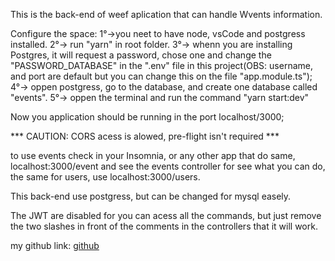 This is the back-end of weef aplication that can handle Wvents information.

Configure the space:
1°->you neet to have node, vsCode and postgress installed.
2°-> run "yarn" in root folder.
3°-> whenn you are installing Postgres, it will request a password, chose one and change the "PASSWORD_DATABASE" in the ".env" file in this project(OBS: username, and port are default but you can change this on the file "app.module.ts");
4°-> oppen postgress, go to the database, and create one database called "events".
5°-> oppen the terminal and run the command "yarn start:dev"
 
 Now you application should be running in the port localhost/3000;

*** CAUTION: CORS acess is alowed, pre-flight isn't required ***

to use events check in your Insomnia, or any other app that do same, localhost:3000/event and see the events controller for see what you can do, the same for users, use localhost:3000/users.

This back-end use postgress, but can be changed for mysql easely.

The JWT are disabled for you can acess all the commands, but just remove the two slashes in front of the comments in the controllers that it will work.

my github link: [github](https://github.com/Kallarari)